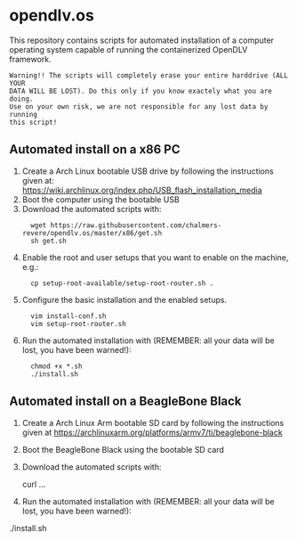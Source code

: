 # opendlv.os

This repository contains scripts for automated installation of a computer
operating system capable of running the containerized OpenDLV framework.

    Warning!! The scripts will completely erase your entire harddrive (ALL YOUR 
    DATA WILL BE LOST). Do this only if you know exactely what you are doing. 
    Use on your own risk, we are not responsible for any lost data by running 
    this script!

## Automated install on a x86 PC

1. Create a Arch Linux bootable USB drive by following the instructions given 
   at: https://wiki.archlinux.org/index.php/USB_flash_installation_media
2. Boot the computer using the bootable USB
3. Download the automated scripts with:
   ```
     wget https://raw.githubusercontent.com/chalmers-revere/opendlv.os/master/x86/get.sh
     sh get.sh
   ```
4. Enable the root and user setups that you want to enable on the machine, e.g.:
   ```
     cp setup-root-available/setup-root-router.sh .
   ```
5. Configure the basic installation and the enabled setups.
   ```
     vim install-conf.sh
     vim setup-root-router.sh
   ```
6. Run the automated installation with (REMEMBER: all your data will be lost, you have been warned!):
   ```
     chmod +x *.sh
     ./install.sh
   ```

## Automated install on a BeagleBone Black

1. Create a Arch Linux Arm bootable SD card by following the instructions given
   at https://archlinuxarm.org/platforms/armv7/ti/beaglebone-black
2. Boot the BeagleBone Black using the bootable SD card
3. Download the automated scripts with:

    curl ...

4. Run the automated installation with (REMEMBER: all your data will be lost, you have been warned!):

  ./install.sh
